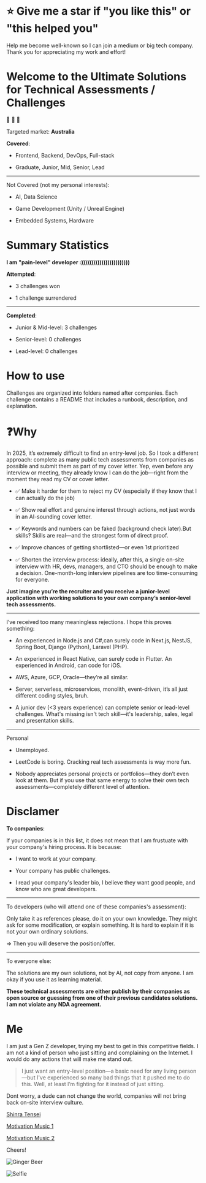 # ⭐ Give me a star if "you like this" or "this helped you"

Help me become well-known so I can join a medium or big tech company.
Thank you for appreciating my work and effort!

# Welcome to the Ultimate Solutions for Technical Assessments / Challenges

:rocket: :rocket: :rocket:

Targeted market: **Australia**

**Covered**:

- Frontend, Backend, DevOps, Full-stack

- Graduate, Junior, Mid, Senior, Lead

---

Not Covered (not my personal interests):

- AI, Data Science

- Game Development (Unity / Unreal Engine)

- Embedded Systems, Hardware

# Summary Statistics

**I am "pain-level" developer :))))))))))))))))))))))))**

**Attempted**:

- 3 challenges won

- 1 challenge surrendered

---

**Completed**:

- Junior & Mid-level: 3 challenges

- Senior-level: 0 challenges

- Lead-level: 0 challenges

# How to use

Challenges are organized into folders named after companies. Each challenge contains a README that includes a runbook, description, and explanation.

# ❓Why

In 2025, it’s extremely difficult to find an entry-level job.
So I took a different approach: complete as many public tech assessments from companies as possible and submit them as part of my cover letter. Yep, even before any interview or meeting, they already know I can do the job—right from the moment they read my CV or cover letter. 

+ ✅ Make it harder for them to reject my CV (especially if they know that I can actually do the job)

+ ✅ Show real effort and genuine interest through actions, not just words in an AI-sounding cover letter.

+ ✅ Keywords and numbers can be faked (background check later).But skills? Skills are real—and the strongest form of direct proof.

+ ✅ Improve chances of getting shortlisted—or even 1st prioritized

+ ✅ Shorten the interview process: ideally, after this, a single on-site interview with HR, devs, managers, and CTO should be enough to make a decision. One-month-long interview pipelines are too time-consuming for everyone.

**Just imagine you’re the recruiter and you receive a junior-level application with working solutions to your own company’s senior-level tech assessments.**

---

I’ve received too many meaningless rejections. I hope this proves something:

+ An experienced in Node.js and C#,can surely code in Next.js, NestJS, Spring Boot, Django (Python), Laravel (PHP).

+ An experienced in React Native, can surely code in Flutter. An experienced in Android, can code for iOS.

+ AWS, Azure, GCP, Oracle—they’re all similar.

+ Server, serverless, microservices, monolith, event-driven, it’s all just different coding styles, bruh.

+ A junior dev (<3 years experience) can complete senior or lead-level challenges. What's missing isn't tech skill—it's leadership, sales, legal and presentation skills.

---

Personal

- Unemployed.

- LeetCode is boring. Cracking real tech assessments is way more fun.

- Nobody appreciates personal projects or portfolios—they don’t even look at them. But if you use that same energy to solve their own tech assessments—completely different level of attention.

# Disclamer

**To companies**:

If your companies is in this list, it does not mean that I am frustuate with your company's hiring process. It is because:

+ I want to work at your company. 

+ Your company has public challenges.

+ I read your company's leader bio, I believe they want good people, and know who are great developers.

---

To developers (who will attend one of these companies's assessment):

Only take it as references please, do it on your own knowledge. They might ask for some modification, or explain something. It is hard to explain if it is not your own ordinary solutions. 

=> Then you will deserve the position/offer. 

---

To everyone else: 

The solutions are my own solutions, not by AI, not copy from anyone. I am okay if you use it as learning material. 

**These technical assessments are either publish by their companies as open source or guessing from one of their previous candidates solutions. I am not violate any NDA agreement.** 

# Me

I am just a Gen Z developer, trying my best to get in this competitive fields. I am not a kind of person who just sitting and complaining on the Internet. I would do any actions that will make me stand out.

> I just want an entry-level position—a basic need for any living person—but I've experienced so many bad things that it pushed me to do this. Well, at least I’m fighting for it instead of just sitting.

Dont worry, a dude can not change the world, companies will not bring back on-site interview culture.

[Shinra Tensei](https://www.youtube.com/watch?v=An1ZrG0mbf4)

[Motivation Music 1](https://www.youtube.com/watch?v=eULhfgxZZN8)

[Motivation Music 2](https://www.youtube.com/watch?v=5bxwCDBPrrw&list=PLW_XQYOt7sleENX-LcV7Nn1v2PKlAKlIL)

Cheers!

![Ginger Beer](https://github.com/Quanghihicoder/completed_challenges/blob/master/images/Ginger_Beer.jpeg)

![Selfie](https://github.com/Quanghihicoder/completed_challenges/blob/master/images/Selfie.jpeg)